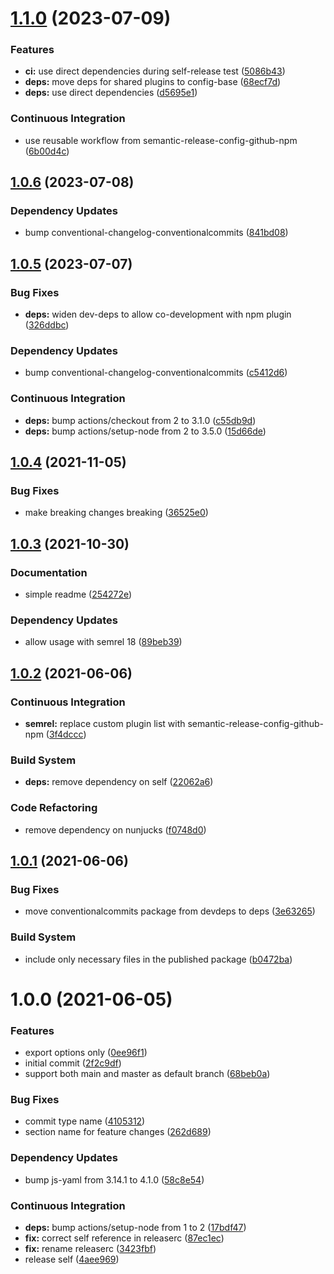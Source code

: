 # [1.1.0](https://github.com/gliech/semantic-release-config-base/compare/v1.0.6...v1.1.0) (2023-07-09)


### Features

* **ci:** use direct dependencies during self-release test ([5086b43](https://github.com/gliech/semantic-release-config-base/commit/5086b43ac14e63e74e254b0f601cb59bd11f364f))
* **deps:** move deps for shared plugins to config-base ([68ecf7d](https://github.com/gliech/semantic-release-config-base/commit/68ecf7defeeb132f78ec8076c4cfc1e5690bd437))
* **deps:** use direct dependencies ([d5695e1](https://github.com/gliech/semantic-release-config-base/commit/d5695e1dca4e65eb551c67a28daa0be24b42fde7))


### Continuous Integration

* use reusable workflow from semantic-release-config-github-npm ([6b00d4c](https://github.com/gliech/semantic-release-config-base/commit/6b00d4c7be6924305d43dadb9dfc71aa483edef7))

## [1.0.6](https://github.com/gliech/semantic-release-config-base/compare/v1.0.5...v1.0.6) (2023-07-08)


### Dependency Updates

* bump conventional-changelog-conventionalcommits ([841bd08](https://github.com/gliech/semantic-release-config-base/commit/841bd08142f221618cd1c79bba2cef7e844cce75))

## [1.0.5](https://github.com/gliech/semantic-release-config-base/compare/v1.0.4...v1.0.5) (2023-07-07)


### Bug Fixes

* **deps:** widen dev-deps to allow co-development with npm plugin ([326ddbc](https://github.com/gliech/semantic-release-config-base/commit/326ddbc9523bb08173f799f961c061da0ea328c3))


### Dependency Updates

* bump conventional-changelog-conventionalcommits ([c5412d6](https://github.com/gliech/semantic-release-config-base/commit/c5412d679138f416db2b52393ab8b3f058714acc))


### Continuous Integration

* **deps:** bump actions/checkout from 2 to 3.1.0 ([c55db9d](https://github.com/gliech/semantic-release-config-base/commit/c55db9d5e9198d01becfdc9104d2ca2306e16524))
* **deps:** bump actions/setup-node from 2 to 3.5.0 ([15d66de](https://github.com/gliech/semantic-release-config-base/commit/15d66de7e34cadc13e7f1dab34a541d4cb872a36))

## [1.0.4](https://github.com/gliech/semantic-release-config-base/compare/v1.0.3...v1.0.4) (2021-11-05)


### Bug Fixes

* make breaking changes breaking ([36525e0](https://github.com/gliech/semantic-release-config-base/commit/36525e0eba5b7c3bb830467c1fe7be6c6190cfa3))

## [1.0.3](https://github.com/gliech/semantic-release-config-base/compare/v1.0.2...v1.0.3) (2021-10-30)


### Documentation

* simple readme ([254272e](https://github.com/gliech/semantic-release-config-base/commit/254272ef96e71f7508feb898097b28f2241ba57a))


### Dependency Updates

* allow usage with semrel 18 ([89beb39](https://github.com/gliech/semantic-release-config-base/commit/89beb394a1797f032cd8dd9b1fc727f5560eb132))

## [1.0.2](https://github.com/gliech/semantic-release-config-base/compare/v1.0.1...v1.0.2) (2021-06-06)


### Continuous Integration

* **semrel:** replace custom plugin list with  semantic-release-config-github-npm ([3f4dccc](https://github.com/gliech/semantic-release-config-base/commit/3f4dccc9a57d31d68ee5624e4cd6c31835caebd2))


### Build System

* **deps:** remove dependency on self ([22062a6](https://github.com/gliech/semantic-release-config-base/commit/22062a6da266c4afec51288b49394a0703fca5ed))


### Code Refactoring

* remove dependency on nunjucks ([f0748d0](https://github.com/gliech/semantic-release-config-base/commit/f0748d0ced22eff34a819f9b1ef390ea71e6a67b))

## [1.0.1](https://github.com/gliech/semantic-release-config-base/compare/v1.0.0...v1.0.1) (2021-06-06)


### Bug Fixes

* move conventionalcommits package from devdeps to deps ([3e63265](https://github.com/gliech/semantic-release-config-base/commit/3e63265a9386646d3316c23eef2b94c9b9812a6f))


### Build System

* include only necessary files in the published package ([b0472ba](https://github.com/gliech/semantic-release-config-base/commit/b0472ba8744c4db97bcc28f6da85cd4e4ade2b60))

# 1.0.0 (2021-06-05)


### Features

* export options only ([0ee96f1](https://github.com/gliech/semantic-release-config-base/commit/0ee96f1c754cc4c24a51a0537cfb06e8762899a0))
* initial commit ([2f2c9df](https://github.com/gliech/semantic-release-config-base/commit/2f2c9df3b95f2b2529b3b3b0129af204d8ca304a))
* support both main and master as default branch ([68beb0a](https://github.com/gliech/semantic-release-config-base/commit/68beb0a344c970448a230d8cd39dd6e08c70a38f))


### Bug Fixes

* commit type name ([4105312](https://github.com/gliech/semantic-release-config-base/commit/41053123acd0224502af61d8cdafa053d4e47088))
* section name for feature changes ([262d689](https://github.com/gliech/semantic-release-config-base/commit/262d6896e56316b1e1cc9d717c14c5b9b781bdbe))


### Dependency Updates

* bump js-yaml from 3.14.1 to 4.1.0 ([58c8e54](https://github.com/gliech/semantic-release-config-base/commit/58c8e545fb82ec18a5b3b82c2a067010c7f47cf7))


### Continuous Integration

* **deps:** bump actions/setup-node from 1 to 2 ([17bdf47](https://github.com/gliech/semantic-release-config-base/commit/17bdf47cbe30c1239d87cd9c736718ecef9f1888))
* **fix:** correct self reference in releaserc ([87ec1ec](https://github.com/gliech/semantic-release-config-base/commit/87ec1ec9e2caeb1b9b057363bd4d1c717f46b292))
* **fix:** rename releaserc ([3423fbf](https://github.com/gliech/semantic-release-config-base/commit/3423fbfb4b494558a011e4fbb2f9b84e977337e3))
* release self ([4aee969](https://github.com/gliech/semantic-release-config-base/commit/4aee969543868d38c7cb563aafd027c4fb697076))
